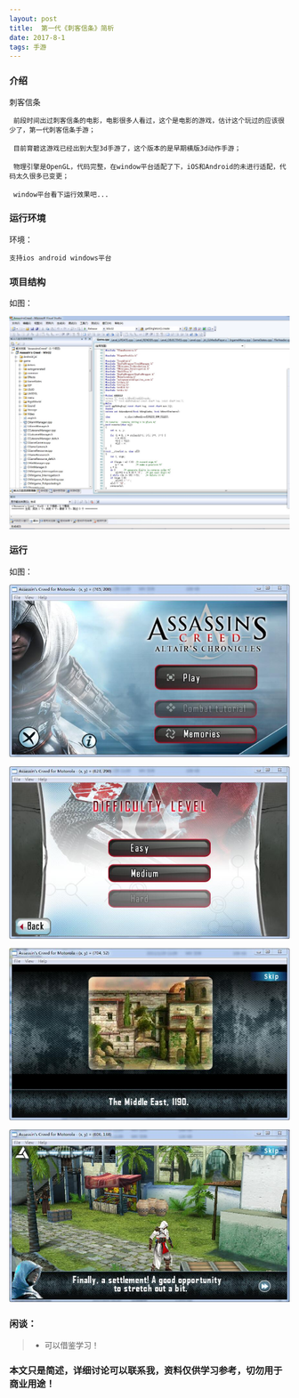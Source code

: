 ```yaml
---
layout: post
title:  第一代《刺客信条》简析
date: 2017-8-1
tags: 手游
---
```


		
### 介绍

刺客信条

	 前段时间出过刺客信条的电影，电影很多人看过，这个是电影的游戏，估计这个玩过的应该很少了，第一代刺客信条手游；

	 目前育碧这游戏已经出到大型3d手游了，这个版本的是早期横版3d动作手游；

	 物理引擎是OpenGL，代码完整，在window平台适配了下，iOS和Android的未进行适配，代码太久很多已变更；

	 window平台看下运行效果吧...


### 运行环境

环境：

``` 
支持ios android windows平台
``` 

### 项目结构

如图：

![](/images/posts/ac/ac1.jpg)

### 运行

如图：

![](/images/posts/ac/ac2.jpg)

![](/images/posts/ac/ac3.jpg)

![](/images/posts/ac/ac4.jpg)

![](/images/posts/ac/ac5.jpg)

### 闲谈：	

> * 可以借鉴学习！

### 本文只是简述，详细讨论可以联系我，资料仅供学习参考，切勿用于商业用途！